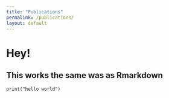 ```yaml
---
title: "Publications"
permalink: /publications/
layout: default
---
```


# Hey!

## This works the same was as Rmarkdown

```{r}
print("hello world")
```